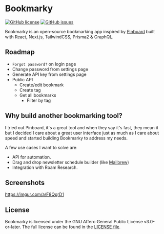 # Bookmarky

[![GitHub license](https://img.shields.io/github/license/arn4v/bookmarky)](https://github.com/arn4v/bookmarky/blob/main/LICENSE) [![GitHub issues](https://img.shields.io/github/issues/arn4v/bookmarky)](https://github.com/arn4v/bookmarky/issues)

Bookmarky is an open-source bookmarking app inspired by [Pinboard](https://pinboard.in) built with React, Next.js, TailwindCSS, Prisma2 & GraphQL.

## Roadmap

- `Forgot password?` on login page
- Change password from settings page
- Generate API key from settings page
- Public API
  - Create/edit bookmark
  - Create tag
  - Get all bookmarks
    - Filter by tag

## Why build another bookmarking tool?

I tried out Pinboard, it's a great tool and when they say it's fast, they mean it but I decided I care about a great user interface just as much as I care about speed and started building Bookmarky to address my needs.

A few use cases I want to solve are:

- API for automation.
- Drag and drop newsletter schedule builder (like [Mailbrew](https://mailbrew.com))
- Integration with Roam Research.

## Screenshots

https://imgur.com/a/F8QgrD1

## License

Bookmarky is licensed under the GNU Affero General Public License v3.0-or-later. The full license can be found in the [LICENSE file](./LICENSE).
